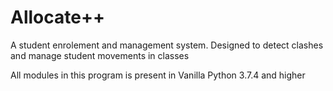 # Allocate++
A student enrolement and management system. Designed to detect clashes and manage student movements in classes

All modules in this program is present in Vanilla Python 3.7.4 and higher
